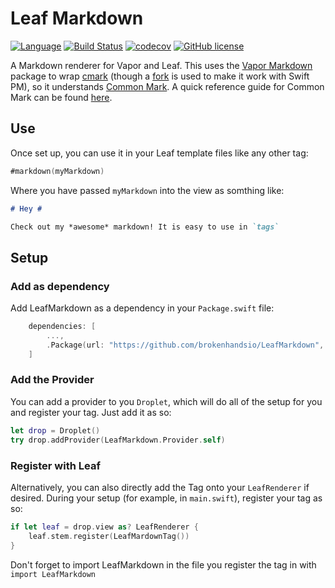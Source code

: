 # Leaf Markdown

[![Language](https://img.shields.io/badge/Swift-3-brightgreen.svg)](http://swift.org)
[![Build Status](https://travis-ci.org/brokenhandsio/LeafMarkdown.svg)](https://travis-ci.org/brokenhandsio/LeafMarkdown)
[![codecov](https://codecov.io/gh/brokenhandsio/LeafMarkdown/branch/master/graph/badge.svg)](https://codecov.io/gh/brokenhandsio/LeafMarkdown)
[![GitHub license](https://img.shields.io/badge/license-MIT-blue.svg)](https://raw.githubusercontent.com/brokenhandsio/LeafMarkdown/master/LICENSE)

A Markdown renderer for Vapor and Leaf. This uses the [Vapor Markdown](https://github.com/vapor/markdown) package to wrap [cmark](https://github.com/jgm/cmark) (though a [fork](https://github.com/vapor/cmark) is used to make it work with Swift PM), so it understands [Common Mark](http://commonmark.org). A quick reference guide for Common Mark can be found [here](http://commonmark.org/help/).

## Use

Once set up, you can use it in your Leaf template files like any other tag:

```swift
#markdown(myMarkdown)
```

Where you have passed `myMarkdown` into the view as somthing like:

```markdown
# Hey #

Check out my *awesome* markdown! It is easy to use in `tags`
```

## Setup

### Add as dependency

Add LeafMarkdown as a dependency in your `Package.swift` file:

```swift
    dependencies: [
        ...,
        .Package(url: "https://github.com/brokenhandsio/LeafMarkdown", majorVersion: 0, minor: 1)
    ]
```

### Add the Provider

You can add a provider to you `Droplet`, which will do all of the setup for you and register your tag. Just add it as so:

```swift
let drop = Droplet()
try drop.addProvider(LeafMarkdown.Provider.self)
```


### Register with Leaf

Alternatively, you can also directly add the Tag onto your `LeafRenderer` if desired. During your setup (for example, in `main.swift`), register your tag as so:

```swift
if let leaf = drop.view as? LeafRenderer {
    leaf.stem.register(LeafMardownTag())
}
```

Don't forget to import LeafMarkdown in the file you register the tag in with `import LeafMarkdown`
